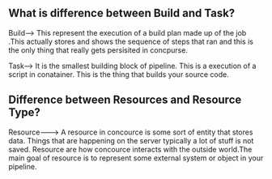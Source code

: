 ## What is difference between Build and Task?
 Build-->  This represent the execution of a build plan made up of the job .This actually stores and shows the sequence of steps that ran and this is the only thing that really gets persisited in concpurse.

 Task--> It is the smallest building block of pipeline. This is a execution of a script in conatainer. This is the thing that builds your source code. 

## Difference between Resources and Resource Type? 
  Resource---> A resource in concource is some sort of entity that stores data.
   Things that are happening on the server typically a lot of stuff is not saved.
   Resource are how concource interacts with the outside world.The main goal of resource is to represent some external system or object in your pipeline.